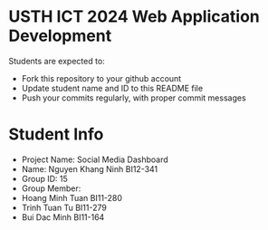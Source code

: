 USTH ICT 2024 Web Application Development
=====================================================

Students are expected to:

* Fork this repository to your github account
* Update student name and ID to this README file
* Push your commits regularly, with proper commit messages

Student Info
======================
* Project Name: Social Media Dashboard
* Name: Nguyen Khang Ninh BI12-341
* Group ID: 15
* Group Member:
* Hoang Minh Tuan BI11-280
* Trinh Tuan Tu BI11-279
* Bui Dac Minh BI11-164
